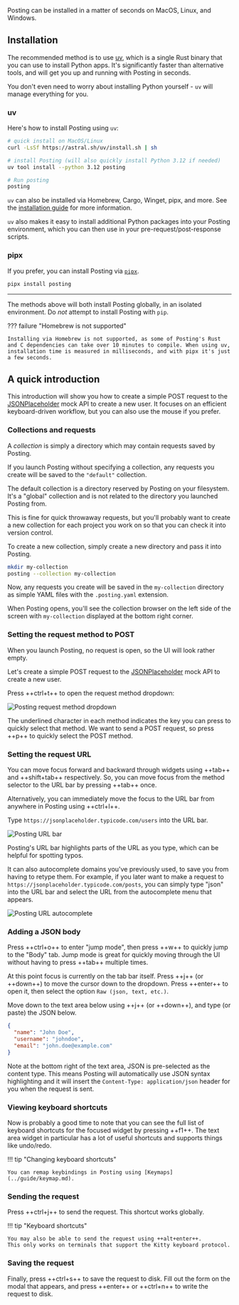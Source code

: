 Posting can be installed in a matter of seconds on MacOS, Linux, and Windows.

## Installation

The recommended method is to use [uv](https://docs.astral.sh/uv/getting-started/installation/), which is a single Rust binary that you can use to install Python apps.
It's significantly faster than alternative tools, and will get you up and running with Posting in seconds.

You don't even need to worry about installing Python yourself - `uv` will manage everything for you.

### uv

Here's how to install Posting using `uv`:

```bash
# quick install on MacOS/Linux
curl -LsSf https://astral.sh/uv/install.sh | sh

# install Posting (will also quickly install Python 3.12 if needed)
uv tool install --python 3.12 posting

# Run posting
posting
```

`uv` can also be installed via Homebrew, Cargo, Winget, pipx, and more. See the [installation guide](https://docs.astral.sh/uv/getting-started/installation/) for more information.

`uv` also makes it easy to install additional Python packages into your Posting environment, which you can then use in your pre-request/post-response scripts.

### pipx

If you prefer, you can install Posting via [`pipx`](https://pipx.pypa.io/stable/).

```bash
pipx install posting
```

---

The methods above will both install Posting globally, in an isolated environment. Do *not* attempt to install Posting with `pip`.

??? failure "Homebrew is not supported"

    Installing via Homebrew is not supported, as some of Posting's Rust and C dependencies can take over 10 minutes to compile. When using uv, installation time is measured in milliseconds, and with pipx it's just a few seconds.

<!-- 
On MacOS, you can also install Posting via Homebrew:

```bash
brew install darrenburns/homebrew/posting
```

Note that the Homebrew installation method requires compiling some Rust dependencies, and may take a few minutes to complete. -->



## A quick introduction

This introduction will show you how to create a simple POST request to the [JSONPlaceholder](https://jsonplaceholder.typicode.com/) mock API to create a new user. It focuses on an efficient keyboard-driven workflow, but you can also use the mouse if you prefer.

### Collections and requests

A *collection* is simply a directory which may contain requests saved by Posting.

If you launch Posting without specifying a collection, any requests you create will be saved to the `"default"` collection.

The default collection is a directory reserved by Posting on your filesystem. It's a "global" collection and is not related to the directory you launched Posting from.

This is fine for quick throwaway requests, but you'll probably want to create a new collection for each project you work on so that you can check it into version control.

To create a new collection, simply create a new directory and pass it into Posting.

```bash
mkdir my-collection
posting --collection my-collection
```

Now, any requests you create will be saved in the `my-collection` directory as simple YAML files with the `.posting.yaml` extension.

When Posting opens, you'll see the collection browser on the left side of the screen with `my-collection` displayed at the bottom right corner.

### Setting the request method to POST

When you launch Posting, no request is open, so the UI will look rather empty.

Let's create a simple POST request to the [JSONPlaceholder](https://jsonplaceholder.typicode.com/) mock API to create a new user.

Press ++ctrl+t++ to open the request method dropdown:

![Posting request method dropdown](../assets/request-method-dropdown.png)

The underlined character in each method indicates the key you can press to quickly select that method. We want to send a POST request, so press ++p++ to quickly select the POST method.

### Setting the request URL

You can move focus forward and backward through widgets using ++tab++ and ++shift+tab++ respectively.
So, you can move focus from the method selector to the URL bar by pressing ++tab++ once.

Alternatively, you can immediately move the focus to the URL bar from anywhere in Posting using ++ctrl+l++.

Type `https://jsonplaceholder.typicode.com/users` into the URL bar.

![Posting URL bar](../assets/url-bar.png)

Posting's URL bar highlights parts of the URL as you type, which can be helpful for spotting typos.

It can also autocomplete domains you've previously used, to save you from having to retype them.
For example, if you later want to make a request to `https://jsonplaceholder.typicode.com/posts`, you can simply type "json" into the URL bar and select the URL from the autocomplete menu that appears.

![Posting URL autocomplete](../assets/url-autocomplete.gif)

### Adding a JSON body

Press ++ctrl+o++ to enter "jump mode", then press ++w++ to quickly jump to the "Body" tab.
Jump mode is great for quickly moving through the UI without having to press ++tab++ multiple times.

At this point focus is currently on the tab bar itself.
Press ++j++ (or ++down++) to move the cursor down to the dropdown.
Press ++enter++ to open it, then select the option `Raw (json, text, etc.)`.

Move down to the text area below using ++j++ (or ++down++), and type (or paste) the JSON below. 

```json
{
  "name": "John Doe",
  "username": "johndoe",
  "email": "john.doe@example.com"
}
```

Note at the bottom right of the text area, JSON is pre-selected as the content type.
This means Posting will automatically use JSON syntax highlighting and it will insert the `Content-Type: application/json` header for you when the request is sent.

### Viewing keyboard shortcuts

Now is probably a good time to note that you can see the full list of keyboard shortcuts for the focused widget by pressing ++f1++. The text area widget in particular has a lot of useful shortcuts and supports things like undo/redo.

!!! tip "Changing keyboard shortcuts"

    You can remap keybindings in Posting using [Keymaps](../guide/keymap.md).

### Sending the request

Press ++ctrl+j++ to send the request.
This shortcut works globally.

!!! tip "Keyboard shortcuts"

    You may also be able to send the request using ++alt+enter++.
    This only works on terminals that support the Kitty keyboard protocol.

### Saving the request

Finally, press ++ctrl+s++ to save the request to disk.
Fill out the form on the modal that appears, and press ++enter++ or ++ctrl+n++ to write the request to disk.
